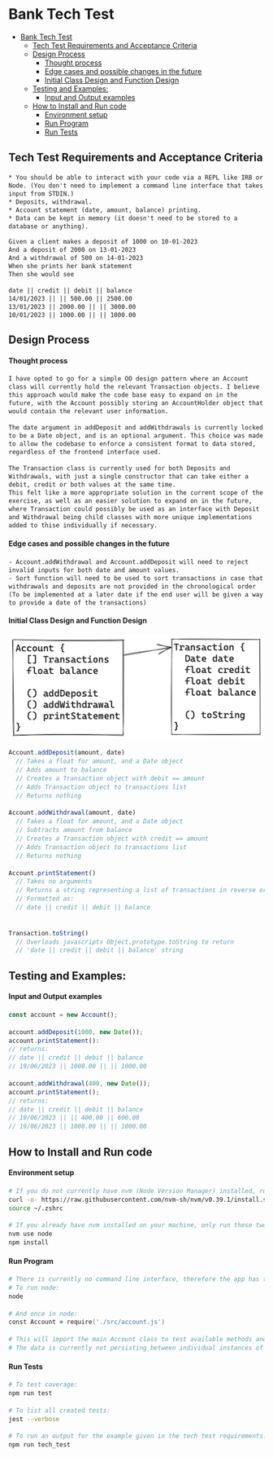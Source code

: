 # Bank Tech Test
- [Bank Tech Test](#bank-tech-test)
  - [Tech Test Requirements and Acceptance Criteria](#tech-test-requirements-and-acceptance-criteria)
  - [Design Process](#design-process)
      - [Thought process](#thought-process)
      - [Edge cases and possible changes in the future](#edge-cases-and-possible-changes-in-the-future)
      - [Initial Class Design and Function Design](#initial-class-design-and-function-design)
  - [Testing and Examples:](#testing-and-examples)
      - [Input and Output examples](#input-and-output-examples)
  - [How to Install and Run code](#how-to-install-and-run-code)
      - [Environment setup](#environment-setup)
      - [Run Program](#run-program)
      - [Run Tests](#run-tests)

## Tech Test Requirements and Acceptance Criteria
```plain
* You should be able to interact with your code via a REPL like IRB or Node. (You don't need to implement a command line interface that takes input from STDIN.)
* Deposits, withdrawal.
* Account statement (date, amount, balance) printing.
* Data can be kept in memory (it doesn't need to be stored to a database or anything).
```

```plain
Given a client makes a deposit of 1000 on 10-01-2023
And a deposit of 2000 on 13-01-2023
And a withdrawal of 500 on 14-01-2023
When she prints her bank statement
Then she would see

date || credit || debit || balance
14/01/2023 || || 500.00 || 2500.00
13/01/2023 || 2000.00 || || 3000.00
10/01/2023 || 1000.00 || || 1000.00
```

## Design Process
#### Thought process
```plain
I have opted to go for a simple OO design pattern where an Account class will currently hold the relevant Transaction objects. I believe this approach would make the code base easy to expand on in the future, with the Account possibly storing an AccountHolder object that would contain the relevant user information.

The date argument in addDeposit and addWithdrawals is currently locked to be a Date object, and is an optional argument. This choice was made to allow the codebase to enforce a consistent format to data stored, regardless of the frontend interface used.

The Transaction class is currently used for both Deposits and Withdrawals, with just a single constructor that can take either a debit, credit or both values at the same time. 
This felt like a more appropriate solution in the current scope of the exercise, as well as an easier solution to expand on in the future, where Transaction could possibly be used as an interface with Deposit and Withdrawal being child classes with more unique implementations added to thise individually if necessary.
```
#### Edge cases and possible changes in the future
```plain
- Account.addWithdrawal and Account.addDeposit will need to reject invalid inputs for both date and amount values.
- Sort function will need to be used to sort transactions in case that withdrawals and deposits are not provided in the chronological order (To be implemented at a later date if the end user will be given a way to provide a date of the transactions)
```
#### Initial Class Design and Function Design
![Class Design](docs/bank_tech_test_class_design.png)

```javascript
Account.addDeposit(amount, date)
  // Takes a float for amount, and a Date object
  // Adds amount to balance
  // Creates a Transaction object with debit == amount
  // Adds Transaction object to transactions list
  // Returns nothing

Account.addWithdrawal(amount, date)
  // Takes a float for amount, and a Date object
  // Subtracts amount from balance
  // Creates a Transaction object with credit == amount
  // Adds Transaction object to transactions list
  // Returns nothing

Account.printStatement()
  // Takes no arguments
  // Returns a string representing a list of transactions in reverse order
  // Formatted as:
  // date || credit || debit || balance


Transaction.toString()
  // Overloads javascripts Object.prototype.toString to return
  // 'date || credit || debit || balance' string
```

## Testing and Examples:
#### Input and Output examples
```javascript
const account = new Account();

account.addDeposit(1000, new Date());
account.printStatement(): 
// returns: 
// date || credit || debit || balance
// 19/06/2023 || 1000.00 || || 1000.00

account.addWithdrawal(400, new Date());
account.printStatement();
// returns: 
// date || credit || debit || balance
// 19/06/2023 || || 400.00 || 600.00
// 19/06/2023 || 1000.00 || || 1000.00
```

## How to Install and Run code
#### Environment setup
```zsh
# If you do not currently have nvm (Node Version Manager) installed, run these two lines.
curl -o- https://raw.githubusercontent.com/nvm-sh/nvm/v0.39.1/install.sh | bash
source ~/.zshrc

# If you already have nvm installed on your machine, only run these two lines
nvm use node
npm install
```

#### Run Program
```zsh
# There is currently no command line interface, therefore the app has to be interacted with through Node.
# To run node:
node

# And once in node:
const Account = require('./src/account.js')

# This will import the main Account class to test available methods and their functionality
# The data is currently not persisting between individual instances of node
```
#### Run Tests
```zsh
# To test coverage:
npm run test

# To list all created tests:
jest --verbose

# To run an output for the example given in the tech test requirements:
npm run tech_test
```